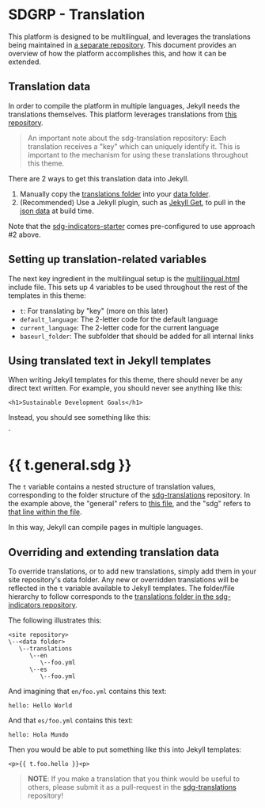 # SDGRP - Translation

This platform is designed to be multilingual, and leverages the translations being maintained in [a separate repository](https://github.com/OpenDataEnterprise/sdg-translations). This document provides an overview of how the platform accomplishes this, and how it can be extended.

## Translation data

In order to compile the platform in multiple languages, Jekyll needs the translations themselves. This platform leverages translations from [this repository](https://github.com/OpenDataEnterprise/sdg-translation).

> An important note about the sdg-translation repository: Each translation receives
> a "key" which can uniquely identify it. This is important to the mechanism for
> using these translations throughout this theme.

There are 2 ways to get this translation data into Jekyll.

1. Manually copy the [translations folder](https://github.com/OpenDataEnterprise/sdg-translations/tree/develop/translations) into your [data folder](https://jekyllrb.com/docs/datafiles/).
2. (Recommended) Use a Jekyll plugin, such as [Jekyll Get](https://github.com/18F/jekyll-get), to pull in the [json data](https://opendataenterprise.github.io/sdg-translations/translations.json) at build time.

Note that the [sdg-indicators-starter](https://github.com/OpenDataEnterprise/sdg-indicators-starter) comes pre-configured to use approach #2 above.

## Setting up translation-related variables

The next key ingredient in the multilingual setup is the [multilingual.html](../../_includes/multilingual.html) include file. This sets up 4 variables to be used throughout the rest of the templates in this theme:

* `t`: For translating by "key" (more on this later)
* `default_language`: The 2-letter code for the default language
* `current_language`: The 2-letter code for the current language
* `baseurl_folder`: The subfolder that should be added for all internal links

## Using translated text in Jekyll templates

When writing Jekyll templates for this theme, there should never be any direct text written. For example, you should never see anything like this:

`<h1>Sustainable Development Goals</h1>`

Instead, you should see something like this:

`<h1>{{ t.general.sdg }}</h1>

The `t` variable contains a nested structure of translation values, corresponding to the folder structure of the [sdg-translations](https://github.com/OpenDataEnterprise/sdg-translations) repository. In the example above, the "general" refers to [this file](https://github.com/OpenDataEnterprise/sdg-translations/blob/develop/translations/en/general.yml), and the "sdg" refers to [that line within the file](https://github.com/OpenDataEnterprise/sdg-translations/blob/develop/translations/en/general.yml#L5).

In this way, Jekyll can compile pages in multiple languages.

## Overriding and extending translation data

To override translations, or to add new translations, simply add them in your site repository's data folder. Any new or overridden translations will be reflected in the `t` variable available to Jekyll templates. The folder/file hierarchy to follow corresponds to the [translations folder in the sdg-indicators repository](https://github.com/OpenDataEnterprise/sdg-translations/tree/develop/translations).

The following illustrates this:

```
<site repository>
\--<data folder>
   \--translations
      \--en
         \--foo.yml
      \--es
         \--foo.yml
```

And imagining that `en/foo.yml` contains this text:

```
hello: Hello World
```

And that `es/foo.yml` contains this text:

```
hello: Hola Mundo
```

Then you would be able to put something like this into Jekyll templates:

`<p>{{ t.foo.hello }}<p>`

> **NOTE**: If you make a translation that you think would be useful to others, please
> submit it as a pull-request in the [sdg-translations](https://github.com/OpenDataEnterprise/sdg-translations) repository!

